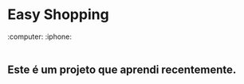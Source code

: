 <h1>Easy Shopping</h1> :computer: :iphone:
<br>
<br>
<h2>Este é um projeto que aprendi recentemente.</h2>
